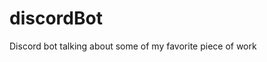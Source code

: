# discordBot
Discord bot talking about some of my favorite piece of work
<script async src="//s.imgur.com/min/embed.js" charset="utf-8"></script>
